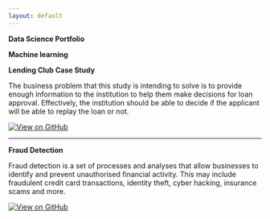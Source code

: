 ```yaml
---
layout: default
---
```


**Data Science Portfolio**

**Machine learning**

**Lending Club Case Study**

The business problem that this study is intending to solve is to provide enough information to the institution to help them make decisions for loan approval. Effectively, the institution should be able to decide if the applicant will be able to replay the loan or not.

[![View on GitHub](https://img.shields.io/badge/GitHub-View_on_GitHub-blue?logo=GitHub)](https://github.com/scorsagg/LendingClubCaseStudy)

<hr></hr>

**Fraud Detection**

Fraud detection is a set of processes and analyses that allow businesses to identify and prevent unauthorised financial activity. This may include fraudulent credit card transactions, identity theft, cyber hacking, insurance scams and more.

[![View on GitHub](https://img.shields.io/badge/GitHub-View_on_GitHub-blue?logo=GitHub)](https://github.com/scorsagg/fraud_detection)
